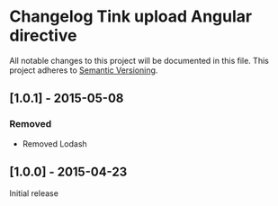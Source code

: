 # Changelog Tink upload Angular directive

All notable changes to this project will be documented in this file.
This project adheres to [Semantic Versioning](http://semver.org/).

<!--
## [Unreleased] - [unreleased]

### Added
### Changed
### Deprecated
### Removed
### Fixed
### Security
-->



## [1.0.1] - 2015-05-08

### Removed
- Removed Lodash



## [1.0.0] - 2015-04-23

Initial release
